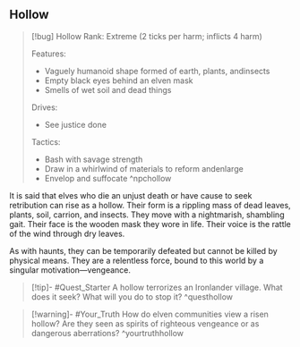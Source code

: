## Hollow
>[!bug] Hollow
>Rank: Extreme (2 ticks per harm; inflicts 4 harm)
>
>Features:
>	- Vaguely humanoid shape formed of earth, plants, andinsects
>	- Empty black eyes behind an elven mask
>	- Smells of wet soil and dead things
> 
> Drives:
> 	- See justice done
>
>Tactics:
>	- Bash with savage strength
>	- Draw in a whirlwind of materials to reform andenlarge
>	- Envelop and suffocate
^npchollow

It is said that elves who die an unjust death or have cause to seek retribution can rise as a hollow. Their form is a rippling mass of dead leaves, plants, soil, carrion, and insects. They move with a nightmarish, shambling gait. Their face is the wooden mask they wore in life. Their voice is the rattle of the wind through dry leaves.

As with haunts, they can be temporarily defeated but cannot be killed by physical means. They are a relentless force, bound to this world by a singular motivation—vengeance.

>[!tip]- #Quest_Starter
>A hollow terrorizes an Ironlander village. What does it seek? What will you do to stop it?
^questhollow

>[!warning]- #Your_Truth
>How do elven communities view a risen hollow? Are they seen as spirits of righteous vengeance or as dangerous aberrations?
>^yourtruthhollow